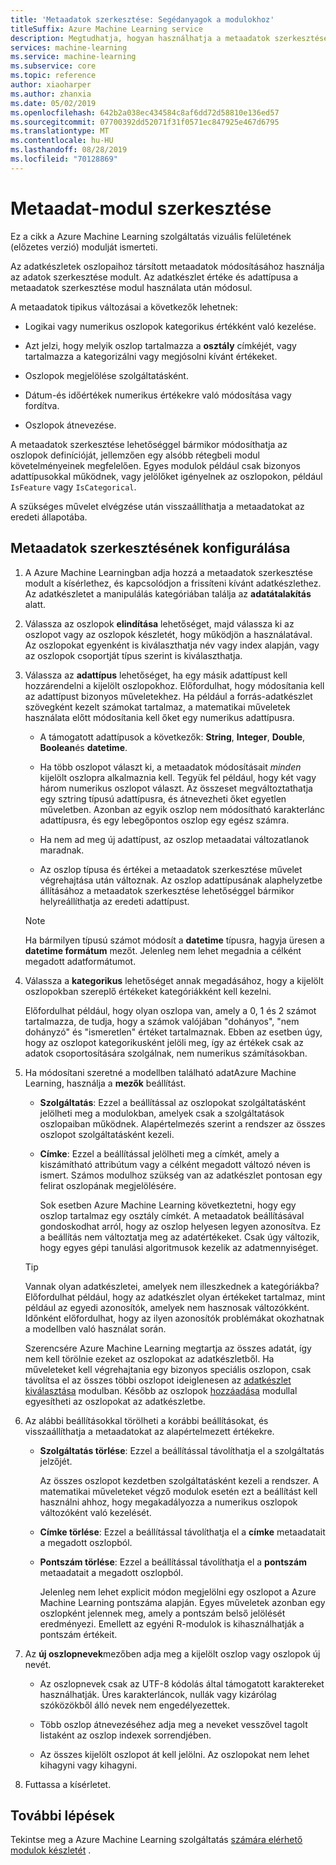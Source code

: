 ```yaml
---
title: 'Metaadatok szerkesztése: Segédanyagok a modulokhoz'
titleSuffix: Azure Machine Learning service
description: Megtudhatja, hogyan használhatja a metaadatok szerkesztése modult a Azure Machine Learning szolgáltatásban az adatkészlet oszlopaihoz társított metaadatok módosításához.
services: machine-learning
ms.service: machine-learning
ms.subservice: core
ms.topic: reference
author: xiaoharper
ms.author: zhanxia
ms.date: 05/02/2019
ms.openlocfilehash: 642b2a038ec434584c8af6dd72d58810e136ed57
ms.sourcegitcommit: 07700392dd52071f31f0571ec847925e467d6795
ms.translationtype: MT
ms.contentlocale: hu-HU
ms.lasthandoff: 08/28/2019
ms.locfileid: "70128869"
---
```

# <a name="edit-metadata-module"></a>Metaadat-modul szerkesztése

Ez a cikk a Azure Machine Learning szolgáltatás vizuális felületének (előzetes verzió) modulját ismerteti.

Az adatkészletek oszlopaihoz társított metaadatok módosításához használja az adatok szerkesztése modult. Az adatkészlet értéke és adattípusa a metaadatok szerkesztése modul használata után módosul.

A metaadatok tipikus változásai a következők lehetnek:
  
+ Logikai vagy numerikus oszlopok kategorikus értékként való kezelése.
  
+ Azt jelzi, hogy melyik oszlop tartalmazza a **osztály** címkéjét, vagy tartalmazza a kategorizálni vagy megjósolni kívánt értékeket.
  
+ Oszlopok megjelölése szolgáltatásként.
  
+ Dátum-és időértékek numerikus értékekre való módosítása vagy fordítva.
  
+ Oszlopok átnevezése.
  
 A metaadatok szerkesztése lehetőséggel bármikor módosíthatja az oszlopok definícióját, jellemzően egy alsóbb rétegbeli modul követelményeinek megfelelően. Egyes modulok például csak bizonyos adattípusokkal működnek, vagy jelölőket igényelnek az oszlopokon, például `IsFeature` vagy `IsCategorical`.  
  
 A szükséges művelet elvégzése után visszaállíthatja a metaadatokat az eredeti állapotába.
  
## <a name="configure-edit-metadata"></a>Metaadatok szerkesztésének konfigurálása
  
1. A Azure Machine Learningban adja hozzá a metaadatok szerkesztése modult a kísérlethez, és kapcsolódjon a frissíteni kívánt adatkészlethez. Az adatkészletet a manipulálás kategóriában találja az **adatátalakítás** alatt.
  
1. Válassza az oszlopok **elindítása** lehetőséget, majd válassza ki az oszlopot vagy az oszlopok készletét, hogy működjön a használatával. Az oszlopokat egyenként is kiválaszthatja név vagy index alapján, vagy az oszlopok csoportját típus szerint is kiválaszthatja.  
  
1. Válassza az **adattípus** lehetőséget, ha egy másik adattípust kell hozzárendelni a kijelölt oszlopokhoz. Előfordulhat, hogy módosítania kell az adattípust bizonyos műveletekhez. Ha például a forrás-adatkészlet szövegként kezelt számokat tartalmaz, a matematikai műveletek használata előtt módosítania kell őket egy numerikus adattípusra.

    + A támogatott adattípusok a következők: **String**, **Integer**, **Double**, **Boolean**és **datetime**.

    + Ha több oszlopot választ ki, a metaadatok módosításait *minden* kijelölt oszlopra alkalmaznia kell. Tegyük fel például, hogy két vagy három numerikus oszlopot választ. Az összeset megváltoztathatja egy sztring típusú adattípusra, és átnevezheti őket egyetlen műveletben. Azonban az egyik oszlop nem módosítható karakterlánc adattípusra, és egy lebegőpontos oszlop egy egész számra.
  
    + Ha nem ad meg új adattípust, az oszlop metaadatai változatlanok maradnak.

    + Az oszlop típusa és értékei a metaadatok szerkesztése művelet végrehajtása után változnak. Az oszlop adattípusának alaphelyzetbe állításához a metaadatok szerkesztése lehetőséggel bármikor helyreállíthatja az eredeti adattípust.  

    > [!NOTE]
    > Ha bármilyen típusú számot módosít a **datetime** típusra, hagyja üresen a **datetime formátum** mezőt. Jelenleg nem lehet megadnia a célként megadott adatformátumot.  

1. Válassza a **kategorikus** lehetőséget annak megadásához, hogy a kijelölt oszlopokban szereplő értékeket kategóriákként kell kezelni.

    Előfordulhat például, hogy olyan oszlopa van, amely a 0, 1 és 2 számot tartalmazza, de tudja, hogy a számok valójában "dohányos", "nem dohányzó" és "ismeretlen" értéket tartalmaznak. Ebben az esetben úgy, hogy az oszlopot kategorikusként jelöli meg, így az értékek csak az adatok csoportosítására szolgálnak, nem numerikus számításokban.
  
1. Ha módosítani szeretné a modellben található adatAzure Machine Learning, használja a **mezők** beállítást.

    + **Szolgáltatás**: Ezzel a beállítással az oszlopokat szolgáltatásként jelölheti meg a modulokban, amelyek csak a szolgáltatások oszlopaiban működnek. Alapértelmezés szerint a rendszer az összes oszlopot szolgáltatásként kezeli.  
  
    + **Címke**: Ezzel a beállítással jelölheti meg a címkét, amely a kiszámítható attribútum vagy a célként megadott változó néven is ismert. Számos modulhoz szükség van az adatkészlet pontosan egy felirat oszlopának megjelölésére.

        Sok esetben Azure Machine Learning következtetni, hogy egy oszlop tartalmaz egy osztály címkét. A metaadatok beállításával gondoskodhat arról, hogy az oszlop helyesen legyen azonosítva. Ez a beállítás nem változtatja meg az adatértékeket. Csak úgy változik, hogy egyes gépi tanulási algoritmusok kezelik az adatmennyiséget.
  
    > [!TIP]
    > Vannak olyan adatkészletei, amelyek nem illeszkednek a kategóriákba? Előfordulhat például, hogy az adatkészlet olyan értékeket tartalmaz, mint például az egyedi azonosítók, amelyek nem hasznosak változókként. Időnként előfordulhat, hogy az ilyen azonosítók problémákat okozhatnak a modellben való használat során.
    >
    > Szerencsére Azure Machine Learning megtartja az összes adatát, így nem kell törölnie ezeket az oszlopokat az adatkészletből. Ha műveleteket kell végrehajtania egy bizonyos speciális oszlopon, csak távolítsa el az összes többi oszlopot ideiglenesen az [adatkészlet kiválasztása](select-columns-in-dataset.md) modulban. Később az oszlopok [hozzáadása](add-columns.md) modullal egyesítheti az oszlopokat az adatkészletbe.  
  
1. Az alábbi beállításokkal törölheti a korábbi beállításokat, és visszaállíthatja a metaadatokat az alapértelmezett értékekre.  
  
    + **Szolgáltatás törlése**: Ezzel a beállítással távolíthatja el a szolgáltatás jelzőjét.  
  
         Az összes oszlopot kezdetben szolgáltatásként kezeli a rendszer. A matematikai műveleteket végző modulok esetén ezt a beállítást kell használni ahhoz, hogy megakadályozza a numerikus oszlopok változóként való kezelését.
  
    + **Címke törlése**: Ezzel a beállítással távolíthatja el a **címke** metaadatait a megadott oszlopból.  
  
    + **Pontszám törlése**: Ezzel a beállítással távolíthatja el a **pontszám** metaadatait a megadott oszlopból.  
  
         Jelenleg nem lehet explicit módon megjelölni egy oszlopot a Azure Machine Learning pontszáma alapján. Egyes műveletek azonban egy oszlopként jelennek meg, amely a pontszám belső jelölését eredményezi. Emellett az egyéni R-modulok is kihasználhatják a pontszám értékeit.

1. Az **új oszlopnevek**mezőben adja meg a kijelölt oszlop vagy oszlopok új nevét.  
  
    + Az oszlopnevek csak az UTF-8 kódolás által támogatott karaktereket használhatják. Üres karakterláncok, nullák vagy kizárólag szóközökből álló nevek nem engedélyezettek.  
  
    + Több oszlop átnevezéséhez adja meg a neveket vesszővel tagolt listaként az oszlop indexek sorrendjében.  
  
    + Az összes kijelölt oszlopot át kell jelölni. Az oszlopokat nem lehet kihagyni vagy kihagyni.  
  
1. Futtassa a kísérletet.  

## <a name="next-steps"></a>További lépések

Tekintse meg a Azure Machine Learning szolgáltatás [számára elérhető modulok készletét](module-reference.md) .
